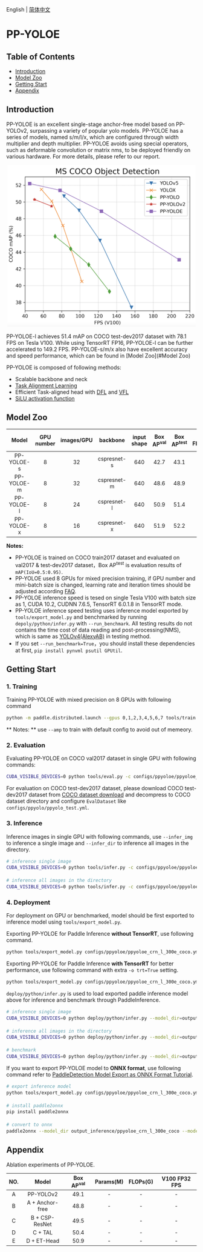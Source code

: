English | [简体中文](README_cn.md)

# PP-YOLOE

## Table of Contents
- [Introduction](#Introduction)
- [Model Zoo](#Model-Zoo)
- [Getting Start](#Getting-Start)
- [Appendix](#Appendix)

## Introduction
PP-YOLOE is an excellent single-stage anchor-free model based on PP-YOLOv2, surpassing a variety of popular yolo models. PP-YOLOE has a series of models, named s/m/l/x, which are configured through width multiplier and depth multiplier. PP-YOLOE avoids using special operators, such as deformable convolution or matrix nms, to be deployed friendly on various hardware. For more details, please refer to our report.

<div align="center">
  <img src="../../docs/images/ppyoloe_map_fps.png" width=500 />
</div>

PP-YOLOE-l achieves 51.4 mAP on COCO test-dev2017 dataset with 78.1 FPS on Tesla V100. While using TensorRT FP16, PP-YOLOE-l can be further accelerated to 149.2 FPS. PP-YOLOE-s/m/x also have excellent accuracy and speed performance, which can be found in [Model Zoo](#Model Zoo)

PP-YOLOE is composed of following methods:
- Scalable backbone and neck
- [Task Alignment Learning](https://arxiv.org/abs/2108.07755)
- Efficient Task-aligned head with [DFL](https://arxiv.org/abs/2006.04388) and [VFL](https://arxiv.org/abs/2008.13367)
- [SiLU activation function](https://arxiv.org/abs/1710.05941)

## Model Zoo
|          Model           | GPU number | images/GPU |  backbone  | input shape | Box AP<sup>val</sup> | Box AP<sup>test</sup> | V100 FP32(FPS) | V100 TensorRT FP16(FPS) | download | config  |
|:------------------------:|:-------:|:-------------:|:----------:| :-------:| :------------------: | :-------------------: | :------------: | :---------------------: | :------: | :------: |
| PP-YOLOE-s                  |     8      |     32     | cspresnet-s |     640     |       42.7        |        43.1         |      208.3      |          333.3          | [model](https://paddledet.bj.bcebos.com/models/ppyoloe_crn_s_300e_coco.pdparams) | [config](https://github.com/PaddlePaddle/PaddleDetection/tree/develop/configs/ppyoloe/ppyoloe_crn_s_300e_coco.yml)                   |
| PP-YOLOE-m                  |     8      |     32     | cspresnet-m |     640     |       48.6        |        48.9         |      123.4      |          208.3          | [model](https://paddledet.bj.bcebos.com/models/ppyoloe_crn_m_300e_coco.pdparams) | [config](https://github.com/PaddlePaddle/PaddleDetection/tree/develop/configs/ppyoloe/ppyoloe_crn_m_300e_coco.yml)                   |
| PP-YOLOE-l                  |     8      |     24     | cspresnet-l |     640     |       50.9        |        51.4         |      78.1      |          149.2          | [model](https://paddledet.bj.bcebos.com/models/ppyoloe_crn_l_300e_coco.pdparams) | [config](https://github.com/PaddlePaddle/PaddleDetection/tree/develop/configs/ppyoloe/ppyoloe_crn_l_300e_coco.yml)                   |
| PP-YOLOE-x                  |     8      |     16     | cspresnet-x |     640     |       51.9        |        52.2         |      45.0      |          95.2          | [model](https://paddledet.bj.bcebos.com/models/ppyoloe_crn_x_300e_coco.pdparams) | [config](https://github.com/PaddlePaddle/PaddleDetection/tree/develop/configs/ppyoloe/ppyoloe_crn_x_300e_coco.yml)                   |

**Notes:**

- PP-YOLOE is trained on COCO train2017 dataset and evaluated on val2017 & test-dev2017 dataset，Box AP<sup>test</sup> is evaluation results of `mAP(IoU=0.5:0.95)`.
- PP-YOLOE used 8 GPUs for mixed precision training, if GPU number and mini-batch size is changed, learning rate and iteration times should be adjusted according [FAQ](https://github.com/PaddlePaddle/PaddleDetection/blob/develop/docs/tutorials/FAQ).
- PP-YOLOE inference speed is tesed on single Tesla V100 with batch size as 1, CUDA 10.2, CUDNN 7.6.5, TensorRT 6.0.1.8 in TensorRT mode.
- PP-YOLOE inference speed testing uses inference model exported by `tools/export_model.py` and benchmarked by running `depoly/python/infer.py` with `--run_benchmark`. All testing results do not contains the time cost of data reading and post-processing(NMS), which is same as [YOLOv4(AlexyAB)](https://github.com/AlexeyAB/darknet) in testing method.
- If you set `--run_benchmark=True`，you should install these dependencies at first, `pip install pynvml psutil GPUtil`.

## Getting Start

### 1. Training

Training PP-YOLOE with mixed precision on 8 GPUs with following command

```bash
python -m paddle.distributed.launch --gpus 0,1,2,3,4,5,6,7 tools/train.py -c configs/ppyoloe/ppyoloe_crn_l_300e_coco.yml --amp
```

** Notes: ** use `--amp` to train with default config to avoid out of memeory.

### 2. Evaluation

Evaluating PP-YOLOE on COCO val2017 dataset in single GPU with following commands:

```bash
CUDA_VISIBLE_DEVICES=0 python tools/eval.py -c configs/ppyoloe/ppyoloe_crn_l_300e_coco.yml -o weights=https://paddledet.bj.bcebos.com/models/ppyoloe_crn_l_300e_coco.pdparams
```

For evaluation on COCO test-dev2017 dataset, please download COCO test-dev2017 dataset from [COCO dataset download](https://cocodataset.org/#download) and decompress to COCO dataset directory and configure `EvalDataset` like `configs/ppyolo/ppyolo_test.yml`.

### 3. Inference

Inference images in single GPU with following commands, use `--infer_img` to inference a single image and `--infer_dir` to inference all images in the directory.

```bash
# inference single image
CUDA_VISIBLE_DEVICES=0 python tools/infer.py -c configs/ppyoloe/ppyoloe_crn_l_300e_coco.yml -o weights=https://paddledet.bj.bcebos.com/models/ppyoloe_crn_l_300e_coco.pdparams --infer_img=demo/000000014439_640x640.jpg

# inference all images in the directory
CUDA_VISIBLE_DEVICES=0 python tools/infer.py -c configs/ppyoloe/ppyoloe_crn_l_300e_coco.yml -o weights=https://paddledet.bj.bcebos.com/models/ppyoloe_crn_l_300e_coco.pdparams --infer_dir=demo
```

### 4. Deployment

For deployment on GPU or benchmarked, model should be first exported to inference model using `tools/export_model.py`.

Exporting PP-YOLOE for Paddle Inference **without TensorRT**, use following command.

```bash
python tools/export_model.py configs/ppyoloe/ppyoloe_crn_l_300e_coco.yml -o weights=https://paddledet.bj.bcebos.com/models/ppyoloe_crn_l_300e_coco.pdparams
```

Exporting PP-YOLOE for Paddle Inference **with TensorRT** for better performance, use following command with extra `-o trt=True` setting.

```bash
python tools/export_model.py configs/ppyoloe/ppyoloe_crn_l_300e_coco.yml -o weights=https://paddledet.bj.bcebos.com/models/ppyoloe_crn_l_300e_coco.pdparams -o trt=True
```

`deploy/python/infer.py` is used to load exported paddle inference model above for inference and benchmark through PaddleInference.

```bash
# inference single image
CUDA_VISIBLE_DEVICES=0 python deploy/python/infer.py --model_dir=output_inference/ppyolo_r50vd_dcn_1x_coco --image_file=demo/000000014439_640x640.jpg --device=gpu

# inference all images in the directory
CUDA_VISIBLE_DEVICES=0 python deploy/python/infer.py --model_dir=output_inference/ppyolo_r50vd_dcn_1x_coco --image_dir=demo/ --device=gpu

# benchmark
CUDA_VISIBLE_DEVICES=0 python deploy/python/infer.py --model_dir=output_inference/ppyolo_r50vd_dcn_1x_coco --image_file=demo/000000014439_640x640.jpg --device=gpu --run_benchmark=True
```

If you want to export PP-YOLOE model to **ONNX format**, use following command refer to [PaddleDetection Model Export as ONNX Format Tutorial](../../deploy/EXPORT_ONNX_MODEL_en.md).

```bash
# export inference model
python tools/export_model.py configs/ppyoloe/ppyoloe_crn_l_300e_coco.yml --output_dir=output_inference -o weights=https://paddledet.bj.bcebos.com/models/ppyoloe_crn_l_300e_coco.pdparams

# install paddle2onnx
pip install paddle2onnx

# convert to onnx
paddle2onnx --model_dir output_inference/ppyoloe_crn_l_300e_coco --model_filename model.pdmodel --params_filename model.pdiparams --opset_version 11 --save_file ppyoloe_crn_l_300e_coco.onnx

```

## Appendix

Ablation experiments of PP-YOLOE.

| NO.  |        Model                 | Box AP<sup>val</sup> | Params(M) | FLOPs(G) | V100 FP32 FPS |
| :--: | :---------------------------: | :------------------: | :-------: | :------: | :-----------: |
|  A   | PP-YOLOv2          |         49.1         |   -   |  -   |      -     |
|  B   | A + Anchor-free    |         48.8         |   -   |  -   |      -     |
|  C   | B + CSP-ResNet     |         49.5         |   -   |  -   |      -     |
|  D   | C + TAL            |         50.4         |   -   |  -   |      -     |
|  E   | D + ET-Head        |         50.9         |   -   |  -   |      -     |
